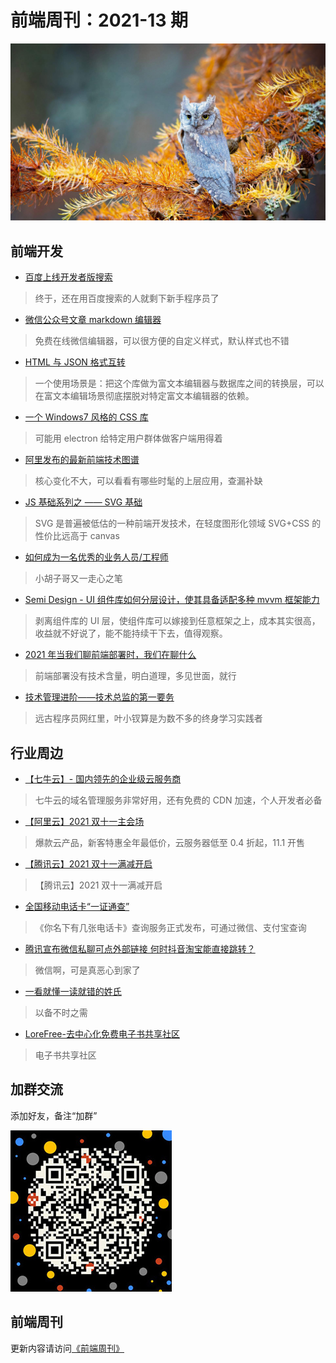 # 前端周刊：2021-13 期

[![](/img/bing/20211023.png?imageView2/2/w/960)](https://cn.bing.com/search?q=红角鸮)

## 前端开发

- [百度上线开发者版搜索](https://kaifa.baidu.com/)

> 终于，还在用百度搜索的人就剩下新手程序员了

- [微信公众号文章 markdown 编辑器](https://github.com/doocs/md)

> 免费在线微信编辑器，可以很方便的自定义样式，默认样式也不错

- [HTML 与 JSON 格式互转](https://github.com/Jxck/html2json)

> 一个使用场景是：把这个库做为富文本编辑器与数据库之间的转换层，可以在富文本编辑场景彻底摆脱对特定富文本编辑器的依赖。

- [一个 Windows7 风格的 CSS 库](https://github.com/khang-nd/7.css)

> 可能用 electron 给特定用户群体做客户端用得着

- [阿里发布的最新前端技术图谱](https://f2e.tech/)

> 核心变化不大，可以看看有哪些时髦的上层应用，查漏补缺

- [JS 基础系列之 —— SVG 基础](https://juejin.cn/post/7023195642172276749)

> SVG 是普遍被低估的一种前端开发技术，在轻度图形化领域 SVG+CSS 的性价比远高于 canvas

- [如何成为一名优秀的业务人员/工程师](https://www.yuque.com/barretlee/thinking/my4hps)

> 小胡子哥又一走心之笔

- [Semi Design - UI 组件库如何分层设计，使其具备适配多种 mvvm 框架能力](https://bytedance.feishu.cn/docs/doccnTgc0iGOVPubHZkwPpxXSNh)

> 剥离组件库的 UI 层，使组件库可以嫁接到任意框架之上，成本其实很高，收益就不好说了，能不能持续干下去，值得观察。

- [2021 年当我们聊前端部署时，我们在聊什么](https://mp.weixin.qq.com/s/E8UXYrJMY3AqBrprxfJ-3A)

> 前端部署没有技术含量，明白道理，多见世面，就行

- [技术管理进阶——技术总监的第一要务](https://mp.weixin.qq.com/s?__biz=Mzk0NzI1MDYxNQ==&mid=2247483896&idx=1&sn=7b8e52299eac8cfb682fef45c740e6e4)

> 远古程序员网红里，叶小钗算是为数不多的终身学习实践者

## 行业周边

- [【七牛云】- 国内领先的企业级云服务商](https://marketing.qiniu.com/cps/redirect?redirect_id=4&cps_key=1hfwb75ib2jbm)

> 七牛云的域名管理服务非常好用，还有免费的 CDN 加速，个人开发者必备

- [【阿里云】2021 双十一主会场](https://www.aliyun.com/activity/1111?userCode=y31qmczl)

> 爆款云产品，新客特惠全年最低价，云服务器低至 0.4 折起，11.1 开售

- [【腾讯云】2021 双十一满减开启](https://cloud.tencent.com/act/double11?spread_hash_key=d166fdb46eb63211c4921d4f9fbaf8d3&cps_key=55b0d6026f97f5980bceec15fcefa0af)

> 【腾讯云】2021 双十一满减开启

- [全国移动电话卡“一证通查”](https://www.appinn.com/getsimnum-caict-final/)

> 《你名下有几张电话卡》查询服务正式发布，可通过微信、支付宝查询

- [腾讯宣布微信私聊可点外部链接 何时抖音淘宝能直接跳转？](https://www.cnbeta.com/articles/tech/1180537.htm)

> 微信啊，可是真恶心到家了

- [一看就懂一读就错的姓氏](https://1024.com/a/1337)

> 以备不时之需

- [LoreFree-去中心化免费电子书共享社区](https://ebook2.lorefree.com/)

> 电子书共享社区

## 加群交流

添加好友，备注“加群”

![refned_x](/img/a/refined-x.jpg)

## 前端周刊

更新内容请访问[《前端周刊》](https://frontend-weekly.com/)
